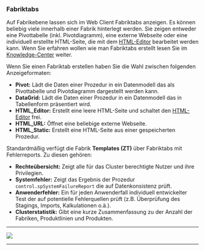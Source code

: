 ### Fabriktabs

Auf Fabrikebene lassen sich im Web Client Fabriktabs anzeigen. Es können beliebig viele innerhalb einer Fabrik hinterlegt werden. Sie zeigen entweder eine Pivottabelle (inkl. Pivotdiagramm), eine externe Webseite oder eine individuell erstellte HTML-Seite, die mit dem [HTML-Editor](/der-web-client/werk/clusterseite-bearbeiten.md) bearbeitet werden kann. Wenn Sie erfahren wollen wie man Fabriktabs erstellt lesen Sie im [Knowledge-Center]( https://github.com/saxess-software/DataFactory-Knowledge-Center/blob/master/3d.%20DataFactory%20-%20Webclient%20Configuration/Configuration%20of%20FactoryTabs/How%20to%20create%20FactoryTabs.md ) weiter.

Wenn Sie einen Fabriktab erstellen haben Sie die Wahl zwischen folgenden Anzeigeformaten:

* **Pivot:** Lädt die Daten einer Prozedur in ein Datenmodell das als Pivottabelle und Pivotdiagramm dargestellt werden kann.
* **DataGrid:** Lädt die Daten einer Prozedur in ein Datenmodell das in Tabellenform präsentiert wird.
* **HTML_Editor:** Erstellt eine leere HTML-Seite und schaltet den [HTML-Editor](/der-web-client/werk/clusterseite-bearbeiten.md) frei.
* **HTML_URL:** Öffnet eine beliebige externe Webseite.
* **HTML_Static:** Erstellt eine HTML-Seite aus einer gespeicherten Prozedur.

Standardmäßig verfügt die Fabrik **Templates (ZT)** über Fabriktabs mit Fehlerreports. Zu diesen gehören:

* **Rechteübersicht:** Zeigt alle für das Cluster berechtigte Nutzer und ihre Privilegien.
* **Systemfehler:** Zeigt das Ergebnis der Prozedur `control.spSystemFailureReport` die auf Datenkonsistenz prüft.
* **Anwenderfehler:** Ein für jeden Anwenderfall individuell entwickelter Test der auf potentielle Fehlerquellen prüft (z.B. Überprüfung des Stagings, Imports, Kalkulationen o.ä.).
* **Clusterstatistik:** Gibt eine kurze Zusammenfassung zu der Anzahl der Fabriken, Produktlinien und Produkten.

---
![](/Pictures/Web-Client/Fabrik/Pivot-Ansicht/fabriktabs_1.png)

---
